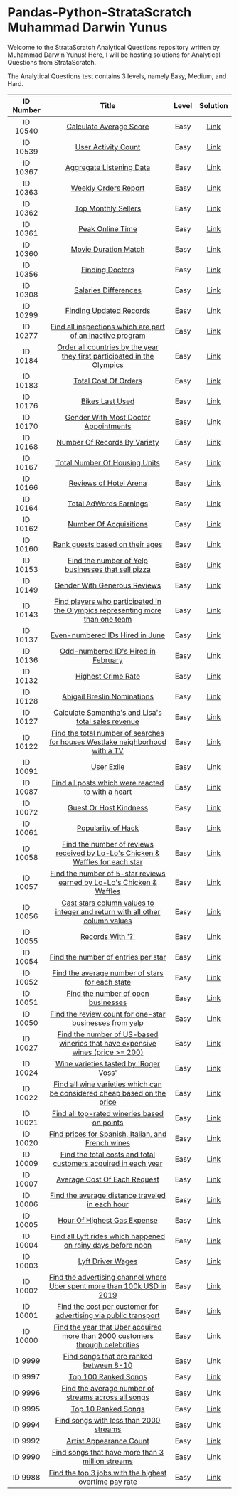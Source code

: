 # Pandas-Python-StrataScratch Muhammad Darwin Yunus

Welcome to the StrataScratch Analytical Questions repository written by Muhammad Darwin Yunus! Here, I will be hosting solutions for Analytical Questions from StrataScratch.

The Analytical Questions test contains 3 levels, namely Easy, Medium, and Hard.

|  ID Number  | Title | Level | Solution |
|:-----------:|:-----:|:----------:|:--------:|
|ID 10540|[Calculate Average Score](https://platform.stratascratch.com/coding/10540-calculate-average-score?code_type=2)|Easy|[Link](https://github.com/Muhammad-Darwin-Yunus/Pandas-Python-StrataScratch/blob/main/Code%20Pandas/ID%2010540.py)
|ID 10539|[User Activity Count](https://platform.stratascratch.com/coding/10539-user-activity-count?code_type=2)|Easy|[Link](https://github.com/Muhammad-Darwin-Yunus/Pandas-Python-StrataScratch/blob/main/Code%20Pandas/ID%2010539.py)
|ID 10367|[Aggregate Listening Data](https://platform.stratascratch.com/coding/10367-aggregate-listening-data?code_type=2)|Easy|[Link](https://github.com/Muhammad-Darwin-Yunus/Pandas-Python-StrataScratch/blob/main/Code%20Pandas/ID%2010367.py)
|ID 10363|[Weekly Orders Report](https://platform.stratascratch.com/coding/10363-weekly-orders-report?code_type=2)|Easy|[Link](https://github.com/Muhammad-Darwin-Yunus/Pandas-Python-StrataScratch/blob/main/Code%20Pandas/ID%2010363.py)
|ID 10362|[Top Monthly Sellers](https://platform.stratascratch.com/coding/10362-top-monthly-sellers?code_type=2)|Easy|[Link](https://github.com/Muhammad-Darwin-Yunus/Pandas-Python-StrataScratch/blob/main/Code%20Pandas/ID%2010362.py)
|ID 10361|[Peak Online Time](https://platform.stratascratch.com/coding/10361-peak-online-time?code_type=2)|Easy|[Link](https://github.com/Muhammad-Darwin-Yunus/Pandas-Python-StrataScratch/blob/main/Code%20Pandas/ID%2010361.py)
|ID 10360|[Movie Duration Match](https://platform.stratascratch.com/coding/10360-movie-duration-match?code_type=2)|Easy|[Link](https://github.com/Muhammad-Darwin-Yunus/Pandas-Python-StrataScratch/blob/main/Code%20Pandas/ID%2010360.py)
|ID 10356|[Finding Doctors](https://platform.stratascratch.com/coding/10356-finding-doctors?code_type=2)|Easy|[Link](https://github.com/Muhammad-Darwin-Yunus/Pandas-Python-StrataScratch/blob/main/Code%20Pandas/ID%2010356.py)
|ID 10308|[Salaries Differences](https://platform.stratascratch.com/coding/10308-salaries-differences?code_type=2)|Easy|[Link](https://github.com/Muhammad-Darwin-Yunus/Pandas-Python-StrataScratch/blob/main/Code%20Pandas/ID%2010308.py)
|ID 10299|[Finding Updated Records](https://platform.stratascratch.com/coding/10299-finding-updated-records?code_type=2)|Easy|[Link](https://github.com/Muhammad-Darwin-Yunus/Pandas-Python-StrataScratch/blob/main/Code%20Pandas/ID%2010299.py)
|ID 10277|[Find all inspections which are part of an inactive program](https://platform.stratascratch.com/coding/10277-find-all-inspections-which-are-part-of-an-inactive-program?code_type=2)|Easy|[Link](https://github.com/Muhammad-Darwin-Yunus/Pandas-Python-StrataScratch/blob/main/Code%20Pandas/ID%2010277.py)
|ID 10184|[Order all countries by the year they first participated in the Olympics](https://platform.stratascratch.com/coding/10184-order-all-countries-by-the-year-they-first-participated-in-the-olympics?code_type=2)|Easy|[Link](https://github.com/Muhammad-Darwin-Yunus/Pandas-Python-StrataScratch/blob/main/Code%20Pandas/ID%2010184.py)
|ID 10183|[Total Cost Of Orders](https://platform.stratascratch.com/coding/10183-total-cost-of-orders?code_type=2)|Easy|[Link](https://github.com/Muhammad-Darwin-Yunus/Pandas-Python-StrataScratch/blob/main/Code%20Pandas/ID%2010183.py)
|ID 10176|[Bikes Last Used](https://platform.stratascratch.com/coding/10176-bikes-last-used?code_type=2)|Easy|[Link](https://github.com/Muhammad-Darwin-Yunus/Pandas-Python-StrataScratch/blob/main/Code%20Pandas/ID%2010176.py)
|ID 10170|[Gender With Most Doctor Appointments](https://platform.stratascratch.com/coding/10170-gender-with-most-doctor-appointments?code_type=2)|Easy|[Link](https://github.com/Muhammad-Darwin-Yunus/Pandas-Python-StrataScratch/blob/main/Code%20Pandas/ID%2010170.py)
|ID 10168|[Number Of Records By Variety](https://platform.stratascratch.com/coding/10168-number-of-records-by-variety?code_type=2)|Easy|[Link](https://github.com/Muhammad-Darwin-Yunus/Pandas-Python-StrataScratch/blob/main/Code%20Pandas/ID%2010168.py)
|ID 10167|[Total Number Of Housing Units](https://platform.stratascratch.com/coding/10167-total-number-of-housing-units?code_type=2)|Easy|[Link](https://github.com/Muhammad-Darwin-Yunus/Pandas-Python-StrataScratch/blob/main/Code%20Pandas/ID%2010167.py)
|ID 10166|[Reviews of Hotel Arena](https://platform.stratascratch.com/coding/10166-reviews-of-hotel-arena?code_type=2)|Easy|[Link](https://github.com/Muhammad-Darwin-Yunus/Pandas-Python-StrataScratch/blob/main/Code%20Pandas/ID%2010166.py)
|ID 10164|[Total AdWords Earnings](https://platform.stratascratch.com/coding/10164-total-adwords-earnings?code_type=2)|Easy|[Link](https://github.com/Muhammad-Darwin-Yunus/Pandas-Python-StrataScratch/blob/main/Code%20Pandas/ID%2010164.py)
|ID 10162|[Number Of Acquisitions](https://platform.stratascratch.com/coding/10162-number-of-acquisitions?code_type=2)|Easy|[Link](https://github.com/Muhammad-Darwin-Yunus/Pandas-Python-StrataScratch/blob/main/Code%20Pandas/ID%2010162.py)
|ID 10160|[Rank guests based on their ages](https://platform.stratascratch.com/coding/10160-rank-guests-based-on-their-ages?code_type=2)|Easy|[Link](https://github.com/Muhammad-Darwin-Yunus/Pandas-Python-StrataScratch/blob/main/Code%20Pandas/ID%2010160.py)
|ID 10153|[Find the number of Yelp businesses that sell pizza](https://platform.stratascratch.com/coding/10153-find-the-number-of-yelp-businesses-that-sell-pizza?code_type=2)|Easy|[Link](https://github.com/Muhammad-Darwin-Yunus/Pandas-Python-StrataScratch/blob/main/Code%20Pandas/ID%2010153.py)
|ID 10149|[Gender With Generous Reviews](https://platform.stratascratch.com/coding/10149-gender-with-generous-reviews?code_type=2)|Easy|[Link](https://github.com/Muhammad-Darwin-Yunus/Pandas-Python-StrataScratch/blob/main/Code%20Pandas/ID%2010149.py)
|ID 10143|[Find players who participated in the Olympics representing more than one team](https://platform.stratascratch.com/coding/10143-find-players-who-participated-in-the-olympics-representing-more-than-one-team?code_type=2)|Easy|[Link](https://github.com/Muhammad-Darwin-Yunus/Pandas-Python-StrataScratch/blob/main/Code%20Pandas/ID%2010143.py)
|ID 10137|[Even-numbered IDs Hired in June](https://platform.stratascratch.com/coding/10137-find-workers-with-an-even-number-for-worker-id?code_type=2)|Easy|[Link](https://github.com/Muhammad-Darwin-Yunus/Pandas-Python-StrataScratch/blob/main/Code%20Pandas/ID%2010137.py)
|ID 10136|[Odd-numbered ID's Hired in February](https://platform.stratascratch.com/coding/10136-find-workers-with-an-odd-number-for-worker-id?code_type=2)|Easy|[Link](https://github.com/Muhammad-Darwin-Yunus/Pandas-Python-StrataScratch/blob/main/Code%20Pandas/ID%2010136.py)
|ID 10132|[Highest Crime Rate](https://platform.stratascratch.com/coding/10132-highest-crime-rate?code_type=2)|Easy|[Link](https://github.com/Muhammad-Darwin-Yunus/Pandas-Python-StrataScratch/blob/main/Code%20Pandas/ID%2010132.py)
|ID 10128|[Abigail Breslin Nominations](https://platform.stratascratch.com/coding/10128-count-the-number-of-movies-that-abigail-breslin-nominated-for-oscar?code_type=2)|Easy|[Link](https://github.com/Muhammad-Darwin-Yunus/Pandas-Python-StrataScratch/blob/main/Code%20Pandas/ID%2010128.py)
|ID 10127|[Calculate Samantha's and Lisa's total sales revenue](https://platform.stratascratch.com/coding/10127-calculate-samanthas-and-lisas-total-sales-revenue?code_type=2)|Easy|[Link](https://github.com/Muhammad-Darwin-Yunus/Pandas-Python-StrataScratch/blob/main/Code%20Pandas/ID%2010127.py)
|ID 10122|[Find the total number of searches for houses Westlake neighborhood with a TV](https://platform.stratascratch.com/coding/10122-find-the-total-number-of-searches-for-houses-westlake-neighborhood-with-a-tv?code_type=2)|Easy|[Link](https://github.com/Muhammad-Darwin-Yunus/Pandas-Python-StrataScratch/blob/main/Code%20Pandas/ID%2010122.py)
|ID 10091|[User Exile](https://platform.stratascratch.com/coding/10091-user-exile?code_type=2)|Easy|[Link](https://github.com/Muhammad-Darwin-Yunus/Pandas-Python-StrataScratch/blob/main/Code%20Pandas/ID%2010091.py)
|ID 10087|[Find all posts which were reacted to with a heart](https://platform.stratascratch.com/coding/10087-find-all-posts-which-were-reacted-to-with-a-heart?code_type=2)|Easy|[Link](https://github.com/Muhammad-Darwin-Yunus/Pandas-Python-StrataScratch/blob/main/Code%20Pandas/ID%2010087.py)
|ID 10072|[Guest Or Host Kindness](https://platform.stratascratch.com/coding/10072-guest-or-host-kindness?code_type=2)|Easy|[Link](https://github.com/Muhammad-Darwin-Yunus/Pandas-Python-StrataScratch/blob/main/Code%20Pandas/ID%2010072.py)
|ID 10061|[Popularity of Hack](https://platform.stratascratch.com/coding/10061-popularity-of-hack?code_type=2)|Easy|[Link](https://github.com/Muhammad-Darwin-Yunus/Pandas-Python-StrataScratch/blob/main/Code%20Pandas/ID%2010061.py)
|ID 10058|[Find the number of reviews received by Lo-Lo's Chicken & Waffles for each star](https://platform.stratascratch.com/coding/10058-find-the-number-of-reviews-received-by-lo-los-chicken-waffles-for-each-star?code_type=2)|Easy|[Link](https://github.com/Muhammad-Darwin-Yunus/Pandas-Python-StrataScratch/blob/main/Code%20Pandas/ID%2010058.py)
|ID 10057|[Find the number of 5-star reviews earned by Lo-Lo's Chicken & Waffles](https://platform.stratascratch.com/coding/10057-find-the-number-of-5-star-reviews-earned-by-lo-los-chicken-waffles?code_type=2)|Easy|[Link](https://github.com/Muhammad-Darwin-Yunus/Pandas-Python-StrataScratch/blob/main/Code%20Pandas/ID%2010057.py)
|ID 10056|[Cast stars column values to integer and return with all other column values](https://platform.stratascratch.com/coding/10056-cast-stars-column-values-to-integer-and-return-with-all-other-column-values?code_type=2)|Easy|[Link](https://github.com/Muhammad-Darwin-Yunus/Pandas-Python-StrataScratch/blob/main/Code%20Pandas/ID%2010056.py)
|ID 10055|[Records With '?'](https://platform.stratascratch.com/coding/10055-records-with?code_type=2)|Easy|[Link](https://github.com/Muhammad-Darwin-Yunus/Pandas-Python-StrataScratch/blob/main/Code%20Pandas/ID%2010055.py)
|ID 10054|[Find the number of entries per star](https://platform.stratascratch.com/coding/10054-find-the-number-of-entries-per-star?code_type=2)|Easy|[Link](https://github.com/Muhammad-Darwin-Yunus/Pandas-Python-StrataScratch/blob/main/Code%20Pandas/ID%2010054.py)
|ID 10052|[Find the average number of stars for each state](https://platform.stratascratch.com/coding/10052-find-the-average-number-of-stars-for-each-state?code_type=2)|Easy|[Link](https://github.com/Muhammad-Darwin-Yunus/Pandas-Python-StrataScratch/blob/main/Code%20Pandas/ID%2010052.py)
|ID 10051|[Find the number of open businesses](https://platform.stratascratch.com/coding/10051-find-the-number-of-open-businesses?code_type=2)|Easy|[Link](https://github.com/Muhammad-Darwin-Yunus/Pandas-Python-StrataScratch/blob/main/Code%20Pandas/ID%2010051.py)
|ID 10050|[Find the review count for one-star businesses from yelp](https://platform.stratascratch.com/coding/10050-find-the-review-count-for-one-star-businesses-from-yelp?code_type=2)|Easy|[Link](https://github.com/Muhammad-Darwin-Yunus/Pandas-Python-StrataScratch/blob/main/Code%20Pandas/ID%2010050.py)
|ID 10027|[Find the number of US-based wineries that have expensive wines (price >= 200)](https://platform.stratascratch.com/coding/10027-find-the-number-of-us-based-wineries-that-have-expensive-wines-price-200?code_type=2)|Easy|[Link](https://github.com/Muhammad-Darwin-Yunus/Pandas-Python-StrataScratch/blob/main/Code%20Pandas/ID%2010027.py)
|ID 10024|[Wine varieties tasted by 'Roger Voss'](https://platform.stratascratch.com/coding/10024-wine-varieties-tasted-by-roger-voss?code_type=2)|Easy|[Link](https://github.com/Muhammad-Darwin-Yunus/Pandas-Python-StrataScratch/blob/main/Code%20Pandas/ID%2010024.py)
|ID 10022|[Find all wine varieties which can be considered cheap based on the price](https://platform.stratascratch.com/coding/10022-find-all-wine-varieties-which-can-be-considered-cheap-based-on-the-price?code_type=2)|Easy|[Link](https://github.com/Muhammad-Darwin-Yunus/Pandas-Python-StrataScratch/blob/main/Code%20Pandas/ID%2010022.py)
|ID 10021|[Find all top-rated wineries based on points](https://platform.stratascratch.com/coding/10021-find-all-top-rated-wineries-based-on-points?code_type=2)|Easy|[Link](https://github.com/Muhammad-Darwin-Yunus/Pandas-Python-StrataScratch/blob/main/Code%20Pandas/ID%2010021.py)
|ID 10020|[Find prices for Spanish, Italian, and French wines](https://platform.stratascratch.com/coding/10020-find-prices-for-spanish-italian-and-french-wines?code_type=2)|Easy|[Link](https://github.com/Muhammad-Darwin-Yunus/Pandas-Python-StrataScratch/blob/main/Code%20Pandas/ID%2010020.py)
|ID 10009|[Find the total costs and total customers acquired in each year](https://platform.stratascratch.com/coding/10009-find-the-total-costs-and-total-customers-acquired-in-each-year?code_type=2)|Easy|[Link](https://github.com/Muhammad-Darwin-Yunus/Pandas-Python-StrataScratch/blob/main/Code%20Pandas/ID%2010009.py)
|ID 10007|[Average Cost Of Each Request](https://platform.stratascratch.com/coding/10007-average-cost-of-each-request?code_type=2)|Easy|[Link](https://github.com/Muhammad-Darwin-Yunus/Pandas-Python-StrataScratch/blob/main/Code%20Pandas/ID%2010007.py)
|ID 10006|[Find the average distance traveled in each hour](https://platform.stratascratch.com/coding/10006-find-the-average-distance-traveled-in-each-hour?code_type=2)|Easy|[Link](https://github.com/Muhammad-Darwin-Yunus/Pandas-Python-StrataScratch/blob/main/Code%20Pandas/ID%2010006.py)
|ID 10005|[Hour Of Highest Gas Expense](https://platform.stratascratch.com/coding/10005-hour-of-highest-gas-expense?code_type=2)|Easy|[Link](https://github.com/Muhammad-Darwin-Yunus/Pandas-Python-StrataScratch/blob/main/Code%20Pandas/ID%2010005.py)
|ID 10004|[Find all Lyft rides which happened on rainy days before noon](https://platform.stratascratch.com/coding/10004-find-all-lyft-rides-which-happened-on-rainy-days-before-noon?code_type=2)|Easy|[Link](https://github.com/Muhammad-Darwin-Yunus/Pandas-Python-StrataScratch/blob/main/Code%20Pandas/ID%2010004.py)
|ID 10003|[Lyft Driver Wages](https://platform.stratascratch.com/coding/10003-lyft-driver-wages?code_type=2)|Easy|[Link](https://github.com/Muhammad-Darwin-Yunus/Pandas-Python-StrataScratch/blob/main/Code%20Pandas/ID%2010003.py)
|ID 10002|[Find the advertising channel where Uber spent more than 100k USD in 2019](https://platform.stratascratch.com/coding/10002-find-the-advertising-channel-where-uber-spent-more-than-100k-usd-in-2019?code_type=2)|Easy|[Link](https://github.com/Muhammad-Darwin-Yunus/Pandas-Python-StrataScratch/blob/main/Code%20Pandas/ID%2010002.py)
|ID 10001|[Find the cost per customer for advertising via public transport](https://platform.stratascratch.com/coding/10001-find-the-cost-per-customer-for-advertising-via-public-transport?code_type=2)|Easy|[Link](https://github.com/Muhammad-Darwin-Yunus/Pandas-Python-StrataScratch/blob/main/Code%20Pandas/ID%2010001.py)
|ID 10000|[Find the year that Uber acquired more than 2000 customers through celebrities](https://platform.stratascratch.com/coding/10000-find-the-year-that-uber-acquired-more-than-2000-customers-through-celebrities?code_type=2)|Easy|[Link](https://github.com/Muhammad-Darwin-Yunus/Pandas-Python-StrataScratch/blob/main/Code%20Pandas/ID%2010000.py)
|ID 9999|[Find songs that are ranked between 8-10](https://platform.stratascratch.com/coding/9999-find-songs-that-are-ranked-between-8-10?code_type=2)|Easy|[Link](https://github.com/Muhammad-Darwin-Yunus/Pandas-Python-StrataScratch/blob/main/Code%20Pandas/ID%209999.py)
|ID 9997|[Top 100 Ranked Songs](https://platform.stratascratch.com/coding/9997-top-100-ranked-songs?code_type=2)|Easy|[Link](https://github.com/Muhammad-Darwin-Yunus/Pandas-Python-StrataScratch/blob/main/Code%20Pandas/ID%209997.py)
|ID 9996|[Find the average number of streams across all songs](https://platform.stratascratch.com/coding/9996-find-the-average-number-of-streams-across-all-songs?code_type=2)|Easy|[Link](https://github.com/Muhammad-Darwin-Yunus/Pandas-Python-StrataScratch/blob/main/Code%20Pandas/ID%209996.py)
|ID 9995|[Top 10 Ranked Songs](https://platform.stratascratch.com/coding/9995-top-10-ranked-songs?code_type=2)|Easy|[Link](https://github.com/Muhammad-Darwin-Yunus/Pandas-Python-StrataScratch/blob/main/Code%20Pandas/ID%209995.py)
|ID 9994|[Find songs with less than 2000 streams](https://platform.stratascratch.com/coding/9994-find-songs-with-less-than-2000-streams?code_type=2)|Easy|[Link](https://github.com/Muhammad-Darwin-Yunus/Pandas-Python-StrataScratch/blob/main/Code%20Pandas/ID%209994.py)
|ID 9992|[Artist Appearance Count](https://platform.stratascratch.com/coding/9992-find-artists-that-have-been-on-spotify-the-most-number-of-times?code_type=2)|Easy|[Link](https://github.com/Muhammad-Darwin-Yunus/Pandas-Python-StrataScratch/blob/main/Code%20Pandas/ID%209992.py)
|ID 9990|[Find songs that have more than 3 million streams](https://platform.stratascratch.com/coding/9990-find-songs-that-have-more-than-3-million-streams?code_type=2)|Easy|[Link](https://github.com/Muhammad-Darwin-Yunus/Pandas-Python-StrataScratch/blob/main/Code%20Pandas/ID%209990.py)
|ID 9988|[Find the top 3 jobs with the highest overtime pay rate](https://platform.stratascratch.com/coding/9988-find-the-top-3-jobs-with-the-highest-overtime-pay-rate?code_type=2)|Easy|[Link](https://github.com/Muhammad-Darwin-Yunus/Pandas-Python-StrataScratch/blob/main/Code%20Pandas/ID%209988.py)
